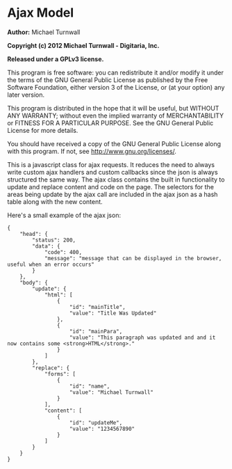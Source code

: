 Ajax Model
==========

**Author:** Michael Turnwall

**Copyright (c) 2012 Michael Turnwall - Digitaria, Inc.**

**Released under a GPLv3 license.**

This program is free software: you can redistribute it and/or modify
it under the terms of the GNU General Public License as published by
the Free Software Foundation, either version 3 of the License, or
(at your option) any later version.

This program is distributed in the hope that it will be useful,
but WITHOUT ANY WARRANTY; without even the implied warranty of
MERCHANTABILITY or FITNESS FOR A PARTICULAR PURPOSE.  See the
GNU General Public License for more details.

You should have received a copy of the GNU General Public License
along with this program.  If not, see <http://www.gnu.org/licenses/>.

This is a javascript class for ajax requests. It reduces the need to always write custom ajax handlers and custom callbacks since the json is always structured the same way. The ajax class contains the built in functionality to update and replace content and code on the page. The selectors for the areas being update by the ajax call are included in the ajax json as a hash table along with the new content.

Here's a small example of the ajax json:

	{
		"head": {
			"status": 200,
			"data": {
				"code": 400,
				"message": "message that can be displayed in the browser, useful when an error occurs"
			}
		},
		"body": {
			"update": {
				"html": [
					{
						"id": "mainTitle",
						"value": "Title Was Updated"
					},
					{
						"id": "mainPara",
						"value": "This paragraph was updated and and it now contains some <strong>HTML</strong>."
					}
				]
			},
			"replace": {
				"forms": [
					{
						"id": "name",
						"value": "Michael Turnwall"
					}
				],
				"content": [
					{
						"id": "updateMe",
						"value": "1234567890"
					}
				]
			}
		}
	}